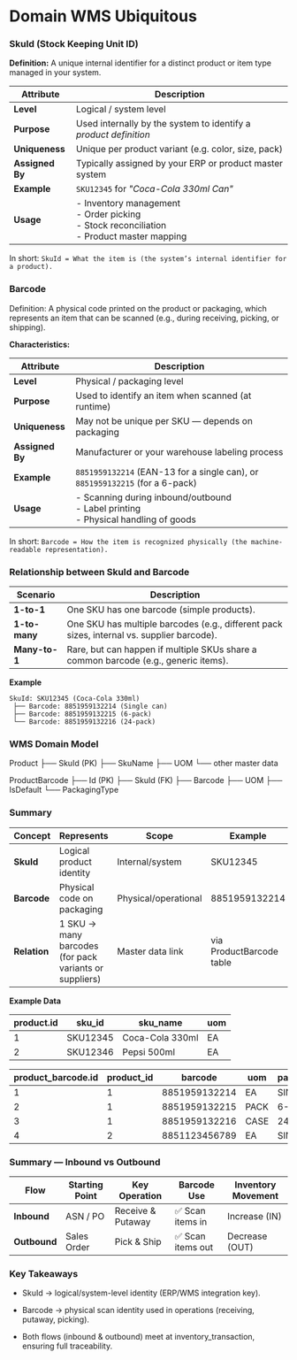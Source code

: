 # Domain WMS Ubiquitous

### SkuId (Stock Keeping Unit ID)

**Definition:**
A unique internal identifier for a distinct product or item type managed in your system.

| Attribute       | Description                                                                                     |
| --------------- | ----------------------------------------------------------------------------------------------- |
| **Level**       | Logical / system level                                                                          |
| **Purpose**     | Used internally by the system to identify a *product definition*                                |
| **Uniqueness**  | Unique per product variant (e.g. color, size, pack)                                             |
| **Assigned By** | Typically assigned by your ERP or product master system                                         |
| **Example**     | `SKU12345` for *"Coca-Cola 330ml Can"*                                                          |
| **Usage**       | - Inventory management<br>- Order picking<br>- Stock reconciliation<br>- Product master mapping |

In short: `SkuId = What the item is (the system’s internal identifier for a product).`

### Barcode

Definition:
A physical code printed on the product or packaging, which represents an item that can be scanned (e.g., during receiving, picking, or shipping).

**Characteristics:**

| Attribute       | Description                                                                            |
| --------------- | -------------------------------------------------------------------------------------- |
| **Level**       | Physical / packaging level                                                             |
| **Purpose**     | Used to identify an item when scanned (at runtime)                                     |
| **Uniqueness**  | May not be unique per SKU — depends on packaging                                       |
| **Assigned By** | Manufacturer or your warehouse labeling process                                        |
| **Example**     | `8851959132214` (EAN-13 for a single can), or `8851959132215` (for a 6-pack)           |
| **Usage**       | - Scanning during inbound/outbound<br>- Label printing<br>- Physical handling of goods |

In short: `Barcode = How the item is recognized physically (the machine-readable representation).`

### Relationship between SkuId and Barcode

| Scenario      | Description                                                                                |
| ------------- | ------------------------------------------------------------------------------------------ |
| **1-to-1**    | One SKU has one barcode (simple products).                                                 |
| **1-to-many** | One SKU has multiple barcodes (e.g., different pack sizes, internal vs. supplier barcode). |
| **Many-to-1** | Rare, but can happen if multiple SKUs share a common barcode (e.g., generic items).        |

**Example**

```
SkuId: SKU12345 (Coca-Cola 330ml)
 ├── Barcode: 8851959132214 (Single can)
 ├── Barcode: 8851959132215 (6-pack)
 └── Barcode: 8851959132216 (24-pack)
```

### WMS Domain Model


Product
 ├── SkuId (PK)
 ├── SkuName
 ├── UOM
 └── other master data

ProductBarcode
 ├── Id (PK)
 ├── SkuId (FK)
 ├── Barcode
 ├── UOM
 ├── IsDefault
 └── PackagingType

### Summary

| Concept      | Represents                                             | Scope                | Example                  |
| ------------ | ------------------------------------------------------ | -------------------- | ------------------------ |
| **SkuId**    | Logical product identity                               | Internal/system      | SKU12345                 |
| **Barcode**  | Physical code on packaging                             | Physical/operational | 8851959132214            |
| **Relation** | 1 SKU → many barcodes (for pack variants or suppliers) | Master data link     | via ProductBarcode table |


**Example Data**

| product.id | sku_id   | sku_name        | uom |
| ---------- | -------- | --------------- | --- |
| 1          | SKU12345 | Coca-Cola 330ml | EA  |
| 2          | SKU12346 | Pepsi 500ml     | EA  |


| product_barcode.id | product_id | barcode       | uom  | packaging_type | is_default |
| ------------------ | ---------- | ------------- | ---- | -------------- | ---------- |
| 1                  | 1          | 8851959132214 | EA   | SINGLE         | ✅          |
| 2                  | 1          | 8851959132215 | PACK | 6-PACK         | ❌          |
| 3                  | 1          | 8851959132216 | CASE | 24-PACK        | ❌          |
| 4                  | 2          | 8851123456789 | EA   | SINGLE         | ✅          |


### Summary — Inbound vs Outbound

| Flow         | Starting Point | Key Operation     | Barcode Use      | Inventory Movement |
| ------------ | -------------- | ----------------- | ---------------- | ------------------ |
| **Inbound**  | ASN / PO       | Receive & Putaway | ✅ Scan items in  | Increase (IN)      |
| **Outbound** | Sales Order    | Pick & Ship       | ✅ Scan items out | Decrease (OUT)     |

### Key Takeaways

- SkuId → logical/system-level identity (ERP/WMS integration key).

- Barcode → physical scan identity used in operations (receiving, putaway, picking).

- Both flows (inbound & outbound) meet at inventory_transaction, ensuring full traceability.